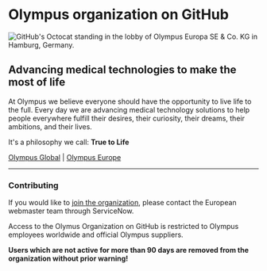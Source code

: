 # Olympus organization on GitHub

![GitHub's Octocat standing in the lobby of Olympus Europa SE & Co. KG in Hamburg, Germany.](https://media.githubusercontent.com/media/olympus/.github/main/assets/github-header.jpg)

## Advancing medical technologies to make the most of life

At Olympus we believe everyone should have the opportunity to live life to the full. Every day we are advancing medical technology solutions to help people everywhere fulfill their desires, their curiosity, their dreams, their ambitions, and their lives.

It's a philosophy we call: **True to Life**


[Olympus Global](https://www.olympus-global.com/) | [Olympus Europe](https://www.olympus-europa.com/)


---


### Contributing

If you would like to [join the organization](https://olympusprod.service-now.com/sp?id=sc_cat_item_sp&sys_id=2e67479ddb8fd510418bb6b1f3961909&sysparm_category=eca3f272db5b0150418bb6b1f39619b4), please contact the European webmaster team through ServiceNow.

Access to the Olymus Organization on GitHub is restricted to Olympus employees worldwide and official Olympus suppliers.

**Users which are not active for more than 90 days are removed from the organization without prior warning!**
